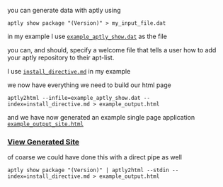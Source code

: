 you can generate data with aptly using

`aptly show package "(Version)" > my_input_file.dat` 


in my example I use [`example_aptly_show.dat`](./example_aptly_show.dat) as the file


you can, and should, specify a welcome file that tells a user how to add your aptly repository to their apt-list.


I use [`install_directive.md`](./install_directive.md) in my example

we now have everything we need to build our html page

`aptly2html --infile=example_aptly_show.dat --index=install_directive.md > example_output.html`

and we have now generated an example single page application [`example_output_site.html`](./example_output.html)

### [View Generated Site](https://joranbeasley.github.io/aptly2html/example_build/example_output.html)

of coarse we could have done this with a direct pipe as well

`aptly show package "(Version)" | aptly2html --stdin --index=install_directive.md > example_output.html`